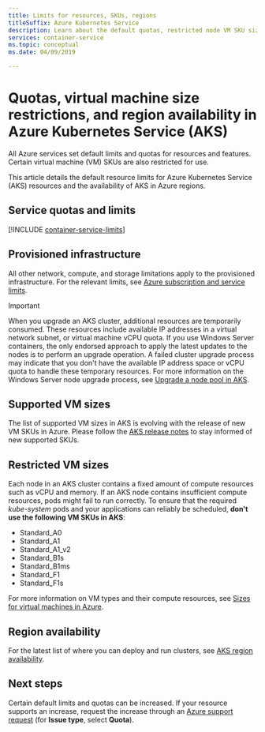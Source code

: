 ```yaml
---
title: Limits for resources, SKUs, regions
titleSuffix: Azure Kubernetes Service
description: Learn about the default quotas, restricted node VM SKU sizes, and region availability of the Azure Kubernetes Service (AKS).
services: container-service
ms.topic: conceptual
ms.date: 04/09/2019

---
```

# Quotas, virtual machine size restrictions, and region availability in Azure Kubernetes Service (AKS)

All Azure services set default limits and quotas for resources and features. Certain virtual machine (VM) SKUs are also restricted for use.

This article details the default resource limits for Azure Kubernetes Service (AKS) resources and the availability of AKS in Azure regions.

## Service quotas and limits

[!INCLUDE [container-service-limits](../../includes/container-service-limits.md)]

## Provisioned infrastructure

All other network, compute, and storage limitations apply to the provisioned infrastructure. For the relevant limits, see [Azure subscription and service limits](../azure-resource-manager/management/azure-subscription-service-limits.md).

> [!IMPORTANT]
> When you upgrade an AKS cluster, additional resources are temporarily consumed. These resources include available IP addresses in a virtual network subnet, or virtual machine vCPU quota. If you use Windows Server containers, the only endorsed approach to apply the latest updates to the nodes is to perform an upgrade operation. A failed cluster upgrade process may indicate that you don't have the available IP address space or vCPU quota to handle these temporary resources. For more information on the Windows Server node upgrade process, see [Upgrade a node pool in AKS][nodepool-upgrade].

## Supported VM sizes

The list of supported VM sizes in AKS is evolving with the release of new VM SKUs in Azure. Please follow the [AKS release notes](https://github.com/Azure/AKS/releases) to stay informed of new supported SKUs.

## Restricted VM sizes

Each node in an AKS cluster contains a fixed amount of compute resources such as vCPU and memory. If an AKS node contains insufficient compute resources, pods might fail to run correctly. To ensure that the required *kube-system* pods and your applications can reliably be scheduled, **don't use the following VM SKUs in AKS**:

- Standard_A0
- Standard_A1
- Standard_A1_v2
- Standard_B1s
- Standard_B1ms
- Standard_F1
- Standard_F1s

For more information on VM types and their compute resources, see [Sizes for virtual machines in Azure][vm-skus].

## Region availability

For the latest list of where you can deploy and run clusters, see [AKS region availability][region-availability].

## Next steps

Certain default limits and quotas can be increased. If your resource supports an increase, request the increase through an [Azure support request][azure-support] (for **Issue type**, select **Quota**).

<!-- LINKS - External -->
[azure-support]: https://ms.portal.azure.com/#blade/Microsoft_Azure_Support/HelpAndSupportBlade/newsupportrequest
[region-availability]: https://azure.microsoft.com/global-infrastructure/services/?products=kubernetes-service

<!-- LINKS - Internal -->
[vm-skus]: ../virtual-machines/sizes.md
[nodepool-upgrade]: use-multiple-node-pools.md#upgrade-a-node-pool
